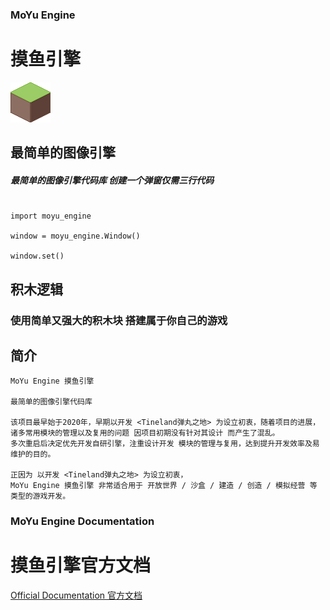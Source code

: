 
### MoYu Engine

# 摸鱼引擎

![](https://github.com/MoYuStudio/MoYuEngine/raw/main/moyu_engine/assets/graphics/tileland1.png)

## 最简单的图像引擎

##### 最简单的图像引擎代码库 创建一个弹窗仅需三行代码

```

import moyu_engine

window = moyu_engine.Window()

window.set()

```

## 积木逻辑

### 使用简单又强大的积木块 搭建属于你自己的游戏

## 简介

    MoYu Engine 摸鱼引擎
    
    最简单的图像引擎代码库

    该项目最早始于2020年，早期以开发 <Tineland弹丸之地> 为设立初衷，随着项目的进展，
    诸多常用模块的管理以及复用的问题 因项目初期没有针对其设计 而产生了混乱。
    多次重启后决定优先开发自研引擎，注重设计开发 模块的管理与复用，达到提升开发效率及易维护的目的。

    正因为 以开发 <Tineland弹丸之地> 为设立初衷，
    MoYu Engine 摸鱼引擎 非常适合用于 开放世界 / 沙盒 / 建造 / 创造 / 模拟经营 等 类型的游戏开发。

### MoYu Engine Documentation

# 摸鱼引擎官方文档

[Official Documentation 官方文档](https://github.com/MoYuStudio/MoYuEngine/blob/main/moyu_engine/data/doc/build/html/index.html)
